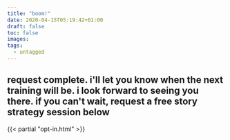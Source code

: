 ```yaml
---
title: "boom!"
date: 2020-04-15T05:19:42+01:00
draft: false
toc: false
images:
tags:
  - untagged
---
```


## request complete. i'll let you know when the next training will be. i look forward to seeing you there. if you can't wait, request a free story strategy session below

{{< partial "opt-in.html" >}}
